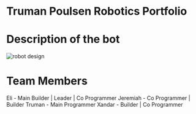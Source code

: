 # Truman Poulsen Robotics Portfolio

# Description of the bot


![robot design](https://github.com/TrumanPoulsen1/Roboticportfolio4B/assets/142936603/6590be24-9873-41e7-bb85-c323e81dc9ef)

# Team Members
Eli - Main Builder | Leader | Co Programmer
Jeremiah - Co Programmer | Builder
Truman - Main Programmer
Xandar - Builder | Co Programmer
